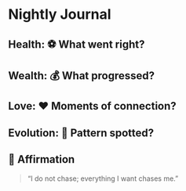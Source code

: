 # Nightly Journal

## Health: ⚽ What went right?
>
## Wealth: 💰 What progressed?
>
## Love: ❤️ Moments of connection?
>
## Evolution: 🔮 Pattern spotted?
## 🧠 Affirmation
> “I do not chase; everything I want chases me.”
